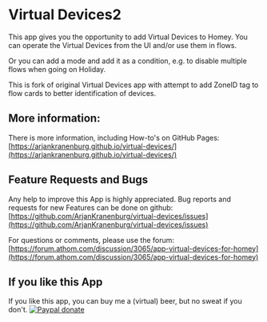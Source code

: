 # Virtual Devices2

This app gives you the opportunity to add Virtual Devices to Homey. You can operate the Virtual Devices from the UI and/or use them in flows.

Or you can add a mode and add it as a condition, e.g. to disable multiple flows when going on Holiday.

This is fork of original Virtual Devices app with attempt to add ZoneID tag to flow cards to better identification of devices.

## More information:

There is more information, including How-to's on GitHub Pages:
[https://arjankranenburg.github.io/virtual-devices/](https://arjankranenburg.github.io/virtual-devices/)

## Feature Requests and Bugs

Any help to improve this App is highly appreciated. Bug reports and requests for new Features can be done on github:
[https://github.com/ArjanKranenburg/virtual-devices/issues](https://github.com/ArjanKranenburg/virtual-devices/issues)

For questions or comments, please use the forum:
[https://forum.athom.com/discussion/3065/app-virtual-devices-for-homey](https://forum.athom.com/discussion/3065/app-virtual-devices-for-homey)

## If you like this App

If you like this app, you can buy me a (virtual) beer, but no sweat if you don't.
[![Paypal donate][pp-donate-image]][pp-donate-link]


[pp-donate-link]: https://www.paypal.com/cgi-bin/webscr?cmd=_donations&business=A4APP2SSQRFGJ&lc=NL&item_name=Virtual%20Devices&currency_code=EUR&bn=PP%2dDonationsBF%3abtn_donateCC_LG%2egif%3aNonHosted
[pp-donate-image]: https://www.paypalobjects.com/en_US/i/btn/btn_donateCC_LG.gif
